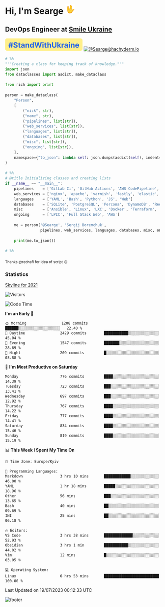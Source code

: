# Hi, I'm Searge <img src="images/vulcan.webp" style="display: inline-block; margin: 0; height: 2rem" alt="Vulcan salute" />

## DevOps Engineer at [Smile Ukraine](https://smile-ukraine.com/en)

[![Stand With Ukraine](https://raw.githubusercontent.com/vshymanskyy/StandWithUkraine/main/badges/StandWithUkraine.svg)](https://stand-with-ukraine.pp.ua)
<a rel="me" href="https://hachyderm.io/@Searge">![@Searge@hachyderm.io](https://img.shields.io/badge/-@Searge-%232B90D9?logo=mastodon&logoColor=white)</a>

```python
# %%
"""Creating a class for keeping track of knowledge."""
import json
from dataclasses import asdict, make_dataclass

from rich import print

person = make_dataclass(
    "Person",
    [
        ("nick", str),
        ("name", str),
        ("pipelines", list[str]),
        ("web_services", list[str]),
        ("languages", list[str]),
        ("databases", list[str]),
        ("misc", list[str]),
        ("ongoing", list[str]),
    ],
    namespace={"to_json": lambda self: json.dumps(asdict(self), indent=4)},
)

# %%
# @title Initializing classes and creating lists
if __name__ == "__main__":
    pipelines    = ['GitLab Ci', 'GitHub Actions', 'AWS CodePipeline', 'Jenkins']
    web_services = ['nginx', 'apache', 'varnish', 'fastly', 'elastic', 'solr']
    languages    = ['YAML', 'Bash', 'Python', 'JS', 'Web']
    databases    = ['SQLite', 'PostgreSQL', 'Percona', 'DynamoDB', 'Redis']
    misc         = ['Ansible', 'Linux', 'LXC', 'Docker', 'Terraform', 'AWS']
    ongoing      = ['LPIC', 'Full Stack Web', 'AWS']

    me = person('@Searge', 'Sergij Boremchuk',
                pipelines, web_services, languages, databases, misc, ongoing)

    print(me.to_json())

# %%

```

<sub>Thanks @rednafi for idea of script :wink:</sub>

### Statistics

[Skyline for 2021](https://skyline.github.com/Searge/2021)

![Visitors](https://komarev.com/ghpvc/?username=searge&label=Profile%20views&color=0e75b6&style=flat) 
<!--START_SECTION:waka-->
![Code Time](http://img.shields.io/badge/Code%20Time-2%2C147%20hrs%201%20min-blue)

**I'm an Early 🐤** 

```text
🌞 Morning                1208 commits        ██████░░░░░░░░░░░░░░░░░░░   22.40 % 
🌆 Daytime                2429 commits        ███████████░░░░░░░░░░░░░░   45.04 % 
🌃 Evening                1547 commits        ███████░░░░░░░░░░░░░░░░░░   28.69 % 
🌙 Night                  209 commits         █░░░░░░░░░░░░░░░░░░░░░░░░   03.88 % 
```
📅 **I'm Most Productive on Saturday** 

```text
Monday                   776 commits         ████░░░░░░░░░░░░░░░░░░░░░   14.39 % 
Tuesday                  723 commits         ███░░░░░░░░░░░░░░░░░░░░░░   13.41 % 
Wednesday                697 commits         ███░░░░░░░░░░░░░░░░░░░░░░   12.92 % 
Thursday                 767 commits         ████░░░░░░░░░░░░░░░░░░░░░   14.22 % 
Friday                   777 commits         ████░░░░░░░░░░░░░░░░░░░░░   14.41 % 
Saturday                 834 commits         ████░░░░░░░░░░░░░░░░░░░░░   15.46 % 
Sunday                   819 commits         ████░░░░░░░░░░░░░░░░░░░░░   15.19 % 
```


📊 **This Week I Spent My Time On** 

```text
🕑︎ Time Zone: Europe/Kyiv

💬 Programming Languages: 
Markdown                 3 hrs 10 mins       ████████████░░░░░░░░░░░░░   46.00 % 
YAML                     1 hr 18 mins        █████░░░░░░░░░░░░░░░░░░░░   18.96 % 
Other                    56 mins             ███░░░░░░░░░░░░░░░░░░░░░░   13.65 % 
Bash                     40 mins             ██░░░░░░░░░░░░░░░░░░░░░░░   09.69 % 
INI                      25 mins             ██░░░░░░░░░░░░░░░░░░░░░░░   06.18 % 

🔥 Editors: 
VS Code                  3 hrs 38 mins       █████████████░░░░░░░░░░░░   52.93 % 
Obsidian                 3 hrs 1 min         ███████████░░░░░░░░░░░░░░   44.02 % 
Vim                      12 mins             █░░░░░░░░░░░░░░░░░░░░░░░░   03.05 % 

💻 Operating System: 
Linux                    6 hrs 53 mins       █████████████████████████   100.00 % 
```


 Last Updated on 19/07/2023 00:12:33 UTC
<!--END_SECTION:waka-->

![footer](https://capsule-render.vercel.app/api?type=waving&color=gradient&customColorList=14,21&height=82&section=footer)
